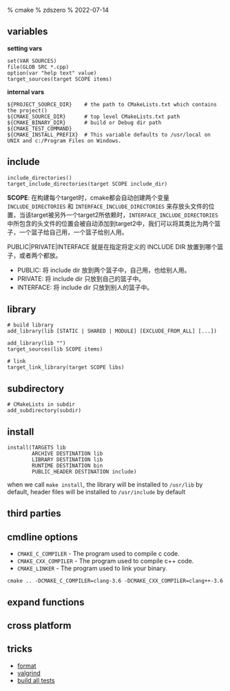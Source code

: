 % cmake
% zdszero
% 2022-07-14

## variables

__setting vars__

```
set(VAR SOURCES)
file(GLOB SRC *.cpp)
option(var "help text" value)
target_sources(target SCOPE items)
```

__internal vars__

```
${PROJECT_SOURCE_DIR}    # the path to CMakeLists.txt which contains the project()
${CMAKE_SOURCE_DIR}      # top level CMakeLists.txt path
${CMAKE_BINARY_DIR}      # build or Debug dir path
${CMAKE_TEST_COMMAND}
${CMAKE_INSTALL_PREFIX}  # This variable defaults to /usr/local on UNIX and c:/Program Files on Windows.
```

## include

```
include_directories()
target_include_directories(target SCOPE include_dir)
```

__SCOPE__: 在构建每个target时，cmake都会自动创建两个变量 `INCLUDE_DIRECTORIES` 和 `INTERFACE_INCLUDE_DIRECTORIES` 来存放头文件的位置，当该target被另外一个target2所依赖时，`INTERFACE_INCLUDE_DIRECTORIES` 中所包含的头文件的位置会被自动添加到target2中，我们可以将其类比为两个篮子，一个篮子给自己用，一个篮子给别人用。

PUBLIC|PRIVATE|INTERFACE 就是在指定将定义的 INCLUDE DIR 放置到哪个篮子，或者两个都放。

* PUBLIC: 将 include dir 放到两个篮子中，自己用，也给别人用。
* PRIVATE: 将 include dir 只放到自己的篮子中。
* INTERFACE: 将 include dir 只放到别人的篮子中。

## library

```
# build library
add_library(lib [STATIC | SHARED | MODULE] [EXCLUDE_FROM_ALL] [...])

add_library(lib "")
target_sources(lib SCOPE items)

# link
target_link_library(target SCOPE libs)
```

## subdirectory

```
# CMakeLists in subdir
add_subdirectory(subdir)
```

## install

```
install(TARGETS lib
        ARCHIVE DESTINATION lib
        LIBRARY DESTINATION lib
        RUNTIME DESTINATION bin
        PUBLIC_HEADER DESTINATION include)
```

when we call `make install`, the library will be installed to `/usr/lib` by default, header files will be installed to `/usr/include` by default

## third parties

## cmdline options

- `CMAKE_C_COMPILER` - The program used to compile c code.
- `CMAKE_CXX_COMPILER` - The program used to compile c++ code.
- `CMAKE_LINKER` - The program used to link your binary.

```
cmake .. -DCMAKE_C_COMPILER=clang-3.6 -DCMAKE_CXX_COMPILER=clang++-3.6
```

## expand functions

## cross platform

## tricks

* [format](./cmake/format.md)
* [valgrind](./cmake/valgrind.md)
* [build all tests](./cmake/build_all_tests.md)

